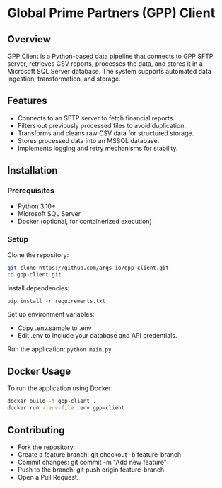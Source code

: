 # Global Prime Partners (GPP) Client
## Overview
GPP Client is a Python-based data pipeline that connects to GPP SFTP server, retrieves CSV reports, processes the data, and stores it in a Microsoft SQL Server database. The system supports automated data ingestion, transformation, and storage.

## Features
- Connects to an SFTP server to fetch financial reports.
- Filters out previously processed files to avoid duplication.
- Transforms and cleans raw CSV data for structured storage.
- Stores processed data into an MSSQL database.
- Implements logging and retry mechanisms for stability.

## Installation
### Prerequisites
- Python 3.10+
- Microsoft SQL Server
- Docker (optional, for containerized execution)

### Setup
Clone the repository:

```bash
git clone https://github.com/arqs-io/gpp-client.git
cd gpp-client.git
```

Install dependencies:

`pip install -r requirements.txt`

Set up environment variables:

- Copy .env.sample to .env
- Edit .env to include your database and API credentials.

Run the application:
`python main.py`

## Docker Usage

To run the application using Docker:


```bash
docker build -t gpp-client .
docker run --env-file .env gpp-client
```

## Contributing
- Fork the repository.
- Create a feature branch: git checkout -b feature-branch
- Commit changes: git commit -m "Add new feature"
- Push to the branch: git push origin feature-branch
- Open a Pull Request.
